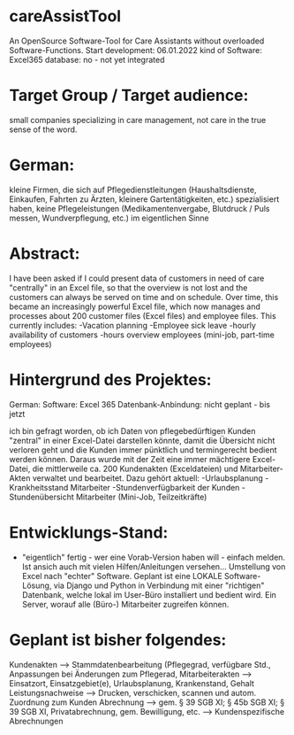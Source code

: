 # careAssistTool
An OpenSource Software-Tool for Care Assistants without overloaded Software-Functions.
Start development: 06.01.2022
kind of Software: Excel365
database: no - not yet integrated
# Target Group / Target audience:
small companies specializing in care management, not care in the true sense of the word.
# German:
kleine Firmen, die sich auf Pflegedienstleitungen (Haushaltsdienste, Einkaufen, Fahrten zu Ärzten, kleinere Gartentätigkeiten, etc.) spezialisiert haben, keine Pflegeleistungen (Medikamentenvergabe, Blutdruck / Puls messen, Wundverpflegung, etc.) im eigentlichen Sinne

# Abstract:
I have been asked if I could present data of customers in need of care "centrally" in an Excel file, so that the overview is not lost and the customers can always be served on time and on schedule. Over time, this became an increasingly powerful Excel file, which now manages and processes about 200 customer files (Excel files) and employee files.
This currently includes:
-Vacation planning
-Employee sick leave
-hourly availability of customers
-hours overview employees (mini-job, part-time employees)

# Hintergrund des Projektes:
German:
Software: Excel 365
Datenbank-Anbindung: nicht geplant - bis jetzt

ich bin gefragt worden, ob ich Daten von pflegebedürftigen Kunden "zentral" in einer Excel-Datei darstellen könnte, damit die Übersicht nicht verloren geht und die Kunden immer pünktlich und termingerecht bedient werden können. Daraus wurde mit der Zeit eine immer mächtigere Excel-Datei, die mittlerweile ca. 200 Kundenakten (Exceldateien) und Mitarbeiter-Akten verwaltet und bearbeitet.
Dazu gehört aktuell:
-Urlaubsplanung
-Krankheitsstand Mitarbeiter
-Stundenverfügbarkeit der Kunden
-Stundenübersicht Mitarbeiter (Mini-Job, Teilzeitkräfte)

# Entwicklungs-Stand:
- "eigentlich" fertig - wer eine Vorab-Version haben will - einfach melden. Ist ansich auch mit vielen Hilfen/Anleitungen versehen...
Umstellung von Excel nach "echter" Software. Geplant ist eine LOKALE Software-Lösung, via Django und Python in Verbindung mit einer "richtigen" Datenbank, welche lokal im User-Büro installiert und bedient wird. Ein Server, worauf alle (Büro-) Mitarbeiter zugreifen können.

# Geplant ist bisher folgendes:
Kundenakten --> Stammdatenbearbeitung (Pflegegrad, verfügbare Std., Anpassungen bei Änderungen zum Pflegerad, 
Mitarbeiterakten --> Einsatzort, Einsatzgebiet(e), Urlaubsplanung, Krankenstand, Gehalt
Leistungsnachweise --> Drucken, verschicken, scannen und autom. Zuordnung zum Kunden
Abrechnung --> gem. § 39 SGB XI; § 45b SGB XI; § 39 SGB XI, Privatabrechnung, gem. Bewilligung, etc. --> Kundenspezifische Abrechnungen

